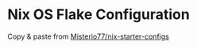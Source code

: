 # Nix OS Flake Configuration

Copy & paste from [Misterio77/nix-starter-configs](https://github.com/Misterio77/nix-starter-configs)
